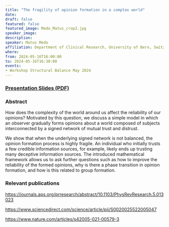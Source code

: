 ```yaml
---
title: "The fragility of opinion formation in a complex world"
date:
draft: false
featured: false
featured_image: Medo_Matus_crop2.jpg
speaker_image:
description:
speaker: Matus Medo
affiliation: Department of Clinical Research, University of Bern, Switzerland
where:
from: 2024-05-16T16:00:00
to: 2024-05-16T16:30:00
events:
- Workshop Structural Balance May 2024
---
```


### [Presentation Slides (PDF)](Presentation-Medo.pdf)


### Abstract

How does the complexity of the world around us affect the
reliability of our opinions? Motivated by this question, we
discuss a simple model in which an observer gradually forms
opinions about a world composed of subjects interconnected
by a signed network of mutual trust and distrust. 

We show that when the underlying signed network is not balanced, the opinion formation process is highly fragile. An individual who initially trusts a few credible information sources, for example, likely ends up trusting many deceptive information sources. The introduced mathematical framework allows us to ask further questions such as how to improve the reliability of the formed opinions, why is there a phase transition in opinion formation, and how is this related to group formation.



### Relevant publications

https://journals.aps.org/prresearch/abstract/10.1103/PhysRevResearch.5.013023

https://www.sciencedirect.com/science/article/pii/S0020025522005047

https://www.nature.com/articles/s42005-021-00579-3


